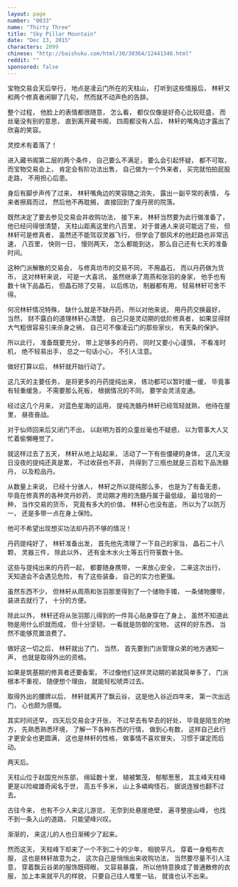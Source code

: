 ```yaml
---
layout: page
number: "0033"
name: "Thirty Three"
title: "Sky Pillar Mountain"
date: "Dec 13, 2015"
characters: 2099
chinese: "http://baishuku.com/html/30/30364/12441346.html"
reddit: ""
sponsored: false
---
```


宝物交易会天后举行，
地点是凌云门所在的天柱山，
打听到这些情报后，
林轩又和两个修真者闲聊了几句，
然而就不动声色的告辞。

整个过程，
他脸上的表情都很随意，
怎么看，
都仅仅像是好奇心比较旺盛，
而丝毫没有别的意思，
直到离开藏书阁，
四周都没有人后，
林轩的嘴角边才露出了欣喜的笑容。

灵控术有着落了！

进入藏书阁第二层的两个条件，
自己要么不满足，
要么会引起怀疑，
都不可取，
而宝物交易会上，
肯定会有阶功法出售，
自己做为一个外来者，
买完就怕拍屁股走路，
不用担心后患。

身后有脚步声传了过来，
林轩嘴角边的笑容随之消失，
露出一副平常的表情，
与来者擦肩而过，
然后他不再耽搁，
直接回到了废丹房的院落。

既然决定了要去参见交易会并收购功法，
接下来，
林轩当然要为此行做准备了，
他已经问得很清楚，
天柱山距离这里约八百里，
对于普通人来说可能远了些，
但林轩可是修真者，
虽然还不能驾驭灵器飞行，
但学会了御风术的他赶路也非常迅速，
八百里，
快则一日，
慢则两天，
怎么都能到达，
那么自己还有七天的准备时间。

这种门派解散的交易会，
与修真坊市的交易不同，
不用晶石，
而以丹药做为货币，
这对林轩来说，
可是一大喜讯，
虽然继承了周燕和张羽的身家，
他手也有数十块下品晶石，
但晶石除了交易，
以后练功，
制器都有用，
轻易林轩可舍不得。

何况林轩情况特殊，
缺什么就是不缺丹药，
所以对他来说，
用丹药交换最好，
当然，
财不露白的道理林轩心清楚，
自己只是灵动期的低阶修真者，
如果显得财大气粗很容易引来杀身之祸，
自己可不像凌云门的那些家伙，
有天条的保护。

所以此行，
准备既要充分，
带上足够多的丹药，
同时又要小心谨慎，
不看准时机，
绝不轻易出手，
总之一句话小心，
不引人注意。

做好打算以后，
林轩就开始行动了。

这几天的主要任务，
是将更多的丹药提纯出来，
练功都可以暂时缓一缓，
毕竟事有轻重缓急，
不需要那么死板，
根据情况的不同，
要学会灵活变通。

经过这几个月来，
对蓝色星海的运用，
提纯洗髓丹林轩已经驾轻就熟，
他待在屋里，
昼夜奋战。

对于仙师回来后又闭门不出，
以赵明为首的众童丝毫也不疑惑，
以为管事大人又忙着偷懒睡觉了。

就这样过去了五天，
林轩从地上站起来，
活动了一下有些僵硬的身体，
这几天没日没夜的提纯还真是累，
不过收获也不菲，
共得到了三瓶也就是三百粒下品洗髓丹，
以及粒品丹。

从数量上来说，
已经十分骇人，
林轩之所以提纯那么多，
也是为了有备无患，
毕竟在修真界的各种灵丹妙药，
灵动期才用的洗髓丹属于最低级，
最垃圾的一种，
当作交易的货币，
究竟有多大的价值，
林轩心也没有底，
所以为了以防万一，
还是多带一点在身上保险。

他可不希望出现想买功法却丹药不够的情况！

丹药提纯好了，
林轩准备出发，
首先他先清理了一下自己的家当，
晶石二十八颗，
灵器三件，
除此以外，
还有金木水火土等五行符箓数十张。

这些与提纯出来的丹药一起，
都要随身携带，
一来放心安全，
二来这次出行，
天知道会不会遇见危险，
有了这些装备，
自己的实力也更强。

虽然东西不少，
但林轩从周燕和张羽那里得到了一个储物手镯，
一条储物腰带，
装进去就行了，
十分的方便。

除此以外，
林轩还将从张羽那儿得到的一件背心贴身穿在了身上，
虽然不知道此物是用什么织就而成，
但十分坚韧，
一看就是防御的宝物，
这样的好东西，
当然不能够荒置浪费了。

做好这一切之后，
林轩就出了门，
当然，
首先要到门派管理众弟的地方通知一声，
也就是取得外出的资格。

如果是筑基期的修真者还要备案，
不过像他们这样灵动期的弟就简单多了，
门派根本不重视，
随便想个理由，
就能轻松唬弄过去。

取得外出的腰牌以后，
林轩就离开了飘云谷，
这是他入谷近四年来，
第一次出远门，
心也颇为感慨。

其实时间还早，
四天后交易会才开张，
不过早去有早去的好处，
毕竟是陌生的地方，
先熟悉熟悉环境，
了解一下各种东西的行情，
做到心有数，
这样自己此行才更安全也更圆满，
这也是林轩的性格，
做事情不喜欢冒失，
习惯于谋定而后动。

两天后。

天柱山位于赵国兖州东部，
绵延数十里，
植被繁茂，
郁郁葱葱，
其主峰天柱峰更是以险峻雄奇闻名于世，
高五千多米，
山上多嶙峋怪石，
据说连猴也翻不过去。

古往今来，
也有不少人来这儿游览，
无奈到处悬崖绝壁，
遍寻整座山峰，
也找不到一条入山的道路，
只能望峰兴叹。

渐渐的，
来这儿的人也日渐稀少了起来。

然而这天，
天柱峰下却来了一个不到二十的少年，
相貌平凡，
穿着一身粗布衣服，
这也是林轩故意为之，
这次自己是悄悄出来收购功法，
当然要尽量不引人注意，
穿着飘云谷弟的服饰既碍眼，
又容易暴露，
所以他特意换成了普通散修的衣服，
加上本来就平凡的样貌，
只要自己往人堆里一钻，
就谁也认不出来。
